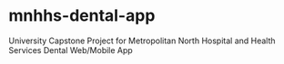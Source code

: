 # mnhhs-dental-app
University Capstone Project for Metropolitan North Hospital and Health Services Dental Web/Mobile App
